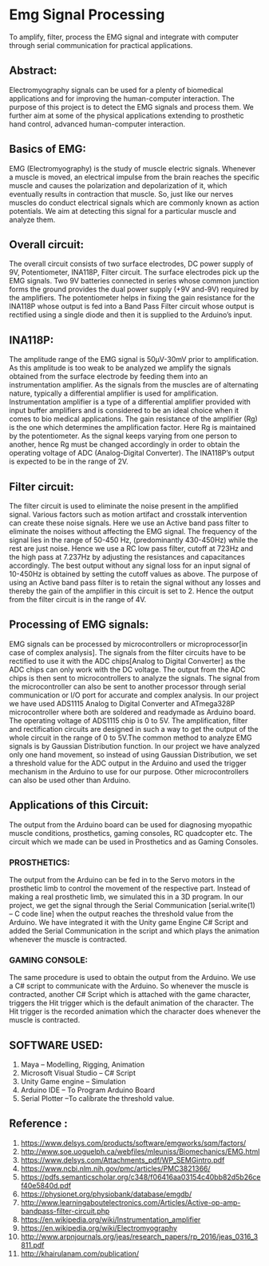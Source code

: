 # Emg Signal Processing
To amplify, filter, process the EMG signal and integrate with computer through serial communication for practical applications.


## Abstract:

Electromyography signals can be used for a plenty of biomedical applications and for improving the human-computer interaction. The purpose of this project is to detect the EMG signals and process them. We further aim at some of the physical applications extending to prosthetic hand control, advanced human-computer interaction.

## Basics of EMG:

  EMG (Electromyography) is the study of muscle electric signals. Whenever a muscle is moved, an electrical impulse from the brain reaches the specific muscle and causes the polarization and depolarization of it, which eventually results in contraction that muscle. So, just like our nerves muscles do conduct electrical signals which are commonly known as action potentials. We aim at detecting this signal for a particular muscle and analyze them.

## Overall circuit:

  The overall circuit consists of two surface electrodes, DC power supply of 9V, Potentiometer, INA118P, Filter circuit. The surface electrodes pick up the EMG signals. Two 9V batteries connected in series whose common junction forms the ground provides the dual power supply (+9V and-9V) required by the amplifiers. The potentiometer helps in fixing the gain resistance for the INA118P whose output is fed into a Band Pass Filter circuit whose output is rectified using a single diode and then it is supplied to the Arduino’s input. 

## INA118P:

  The amplitude range of the EMG signal is 50μV-30mV prior to amplification. As this amplitude is too weak to be analyzed we amplify the signals obtained from the surface electrode by feeding them into an instrumentation amplifier. As the signals from the muscles are of alternating nature, typically a differential amplifier is used for amplification. Instrumentation amplifier is a type of a differential amplifier provided with input buffer amplifiers and is considered to be an ideal choice when it comes to bio medical applications. The gain resistance of the amplifier (Rg) is the one which determines the amplification factor.  Here Rg is maintained by the potentiometer. As the signal keeps varying from one person to another, hence Rg must be changed accordingly in order to obtain the operating voltage of ADC (Analog-Digital Converter).  The INA118P’s output is expected to be in the range of 2V.

## Filter circuit:

  The filter circuit is used to eliminate the noise present in the amplified signal. Various factors such as motion artifact and crosstalk intervention can create these noise signals. Here we use an Active band pass filter to eliminate the noises without affecting the EMG signal.
The frequency of the signal lies in the range of 50-450 Hz, (predominantly 430-450Hz) while the rest are just noise. Hence we use a RC low pass filter, cutoff at 723Hz and the high pass at 7.237Hz by adjusting the resistances and capacitances accordingly. The best output without any signal loss for an input signal of 10-450Hz is obtained by setting the cutoff values as above. The purpose of using an Active band pass filter is to retain the signal without any losses and thereby the gain of the amplifier in this circuit is set to 2. Hence the output from the filter circuit is in the range of 4V.

## Processing of EMG signals:

EMG signals can be processed by microcontrollers or microprocessor[in case of complex analysis]. The signals from the filter circuits have to be rectified to use it with the ADC chips[Analog to Digital Converter] as the ADC chips can only work with the DC voltage. The output from the ADC chips is then sent to microcontrollers to analyze the signals.  The signal from the microcontroller can also be sent to another processor through serial communication or I/O port for accurate and complex analysis. In our project we have used ADS1115 Analog to Digital Converter and ATmega328P microcontroller where both are soldered and readymade as Arduino board. The operating voltage of ADS1115 chip is 0 to 5V. The amplification, filter and rectification circuits are designed in such a way to get the output of the whole circuit in the range of 0 to 5V.The common method to analyze EMG signals is by Gaussian Distribution function. In our project we have analyzed only one hand movement, so instead of using Gaussian Distribution, we set a threshold value for the ADC output in the Arduino and used the trigger mechanism in the Arduino to use for our purpose. Other microcontrollers can also be used other than Arduino.

## Applications of this Circuit:

  The output from the Arduino board can be used for diagnosing myopathic muscle conditions, prosthetics, gaming consoles, RC quadcopter etc. The circuit which we made can be used in Prosthetics and as Gaming Consoles.

### PROSTHETICS:
  The output from the Arduino can be fed in to the Servo motors in the prosthetic limb to control the movement of the respective part. Instead of making a real prosthetic limb, we simulated this in a 3D program. In our project, we get the signal through the Serial Communication [serial.write(1) – C code line] when the output reaches the threshold value from the Arduino. We have integrated it with the Unity game Engine C# Script and added the Serial Communication in the script and which plays the animation whenever the muscle is contracted.

### GAMING CONSOLE:
  The same procedure is used to obtain the output from the Arduino. We use a C# script to communicate with the Arduino. So whenever the muscle is contracted, another C# Script which is attached with the game character, triggers the Hit trigger which is the default animation of the character. The Hit trigger is the recorded animation which the character does whenever the muscle is contracted.


## SOFTWARE USED:
1.	Maya – Modelling, Rigging, Animation
2.	Microsoft Visual Studio – C# Script
3.	Unity Game engine – Simulation
4.	Arduino IDE – To Program Arduino Board
5.	Serial Plotter –To calibrate the threshold value.





## Reference : 
1.	https://www.delsys.com/products/software/emgworks/sqm/factors/
2.	http://www.soe.uoguelph.ca/webfiles/mleuniss/Biomechanics/EMG.html
3.	https://www.delsys.com/Attachments_pdf/WP_SEMGintro.pdf
4.	https://www.ncbi.nlm.nih.gov/pmc/articles/PMC3821366/
5.	https://pdfs.semanticscholar.org/c348/f06416aa03154c40bb82d5b26cef40e5840d.pdf
6.	https://physionet.org/physiobank/database/emgdb/
7.	http://www.learningaboutelectronics.com/Articles/Active-op-amp-bandpass-filter-circuit.php
8.	https://en.wikipedia.org/wiki/Instrumentation_amplifier
9.	https://en.wikipedia.org/wiki/Electromyography
10.	http://www.arpnjournals.org/jeas/research_papers/rp_2016/jeas_0316_3811.pdf
11.	http://khairulanam.com/publication/
